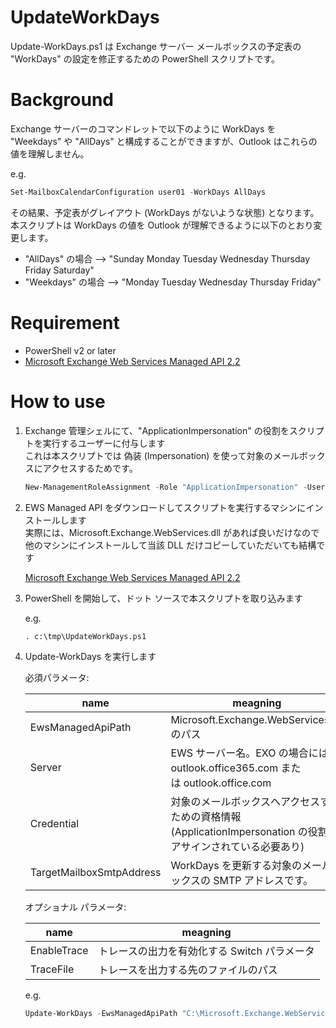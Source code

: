 # UpdateWorkDays
Update-WorkDays.ps1 は Exchange サーバー メールボックスの予定表の "WorkDays" の設定を修正するための PowerShell スクリプトです。

# Background
Exchange サーバーのコマンドレットで以下のように WorkDays を "Weekdays" や "AllDays" と構成することができますが、Outlook はこれらの値を理解しません。

e.g.
```PowerShell
Set-MailboxCalendarConfiguration user01 -WorkDays AllDays
```

その結果、予定表がグレイアウト (WorkDays がないような状態) となります。
本スクリプトは WorkDays の値を Outlook が理解できるように以下のとおり変更します。


- "AllDays" の場合  --> "Sunday Monday Tuesday Wednesday Thursday Friday Saturday"
- "Weekdays" の場合 --> "Monday Tuesday Wednesday Thursday Friday"

# Requirement
- PowerShell v2 or later
- [Microsoft Exchange Web Services Managed API 2.2](https://www.microsoft.com/en-us/download/details.aspx?id=42951)

# How to use

1. Exchange 管理シェルにて、"ApplicationImpersonation" の役割をスクリプトを実行するユーザーに付与します  
   これは本スクリプトでは 偽装 (Impersonation) を使って対象のメールボックスにアクセスするためです。

   ```PowerShell
   New-ManagementRoleAssignment -Role "ApplicationImpersonation" -User contoso\administrator
   ```
   
2. EWS Managed API をダウンロードしてスクリプトを実行するマシンにインストールします  
   実際には、Microsoft.Exchange.WebServices.dll があれば良いだけなので他のマシンにインストールして当該 DLL だけコピーしていただいても結構です
   
   [Microsoft Exchange Web Services Managed API 2.2](https://www.microsoft.com/en-us/download/details.aspx?id=42951)

3. PowerShell を開始して、ドット ソースで本スクリプトを取り込みます

   e.g. 
   ```
   . c:\tmp\UpdateWorkDays.ps1
   ```
  
5. Update-WorkDays を実行します

   必須パラメータ:
   
   |name|meagning
   |----|-
   |EwsManagedApiPath|Microsoft.Exchange.WebServices.dll のパス
   |Server|EWS サーバー名。EXO の場合には、outlook.office365.com または outlook.office.com 
   |Credential|対象のメールボックスへアクセスするための資格情報 (ApplicationImpersonation の役割をアサインされている必要あり)
   |TargetMailboxSmtpAddress|WorkDays を更新する対象のメールボックスの SMTP アドレスです。
   
   オプショナル パラメータ:

   |name|meagning
   |----|-
   |EnableTrace|トレースの出力を有効化する Switch パラメータ
   |TraceFile|トレースを出力する先のファイルのパス
   
   
   e.g.
   ```PowerShell
   Update-WorkDays -EwsManagedApiPath "C:\Microsoft.Exchange.WebServices.dll" -Server myExchange.contoso.local -Credential (Get-Credential) -TargetMailboxSmtpAddress user01@contoso.local
   ```
   
   
   
  
